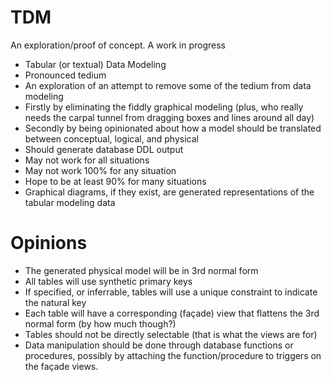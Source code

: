 # TDM

An exploration/proof of concept. A work in progress

 * Tabular (or textual) Data Modeling
 * Pronounced tedium
 * An exploration of an attempt to remove some of the tedium from data modeling
 * Firstly by eliminating the fiddly graphical modeling (plus, who really needs the carpal tunnel from dragging boxes and lines around all day)
 * Secondly by being opinionated about how a model should be translated between conceptual, logical, and physical
 * Should generate database DDL output
 * May not work for all situations
 * May not work 100% for any situation
 * Hope to be at least 90% for many situations
 * Graphical diagrams, if they exist, are generated representations of the tabular modeling data

# Opinions

 * The generated physical model will be in 3rd normal form
 * All tables will use synthetic primary keys
 * If specified, or inferrable, tables will use a unique constraint to indicate the natural key
 * Each table will have a corresponding (façade) view that flattens the 3rd normal form (by how much though?)
 * Tables should not be directly selectable (that is what the views are for)
 * Data manipulation should be done through database functions or procedures, possibly by attaching the function/procedure to triggers on the façade views.

